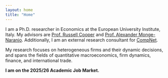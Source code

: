 ```yaml
---
layout: home
title: "Home"
---
```

I am a Ph.D. researcher in Economics at the European University Institute, Italy. My advisors are [Prof. Russell Cooper](https://www.eui.eu/people?id=russell-cooper) and [Prof. Alexander Monge-Naranjo](https://www.atlantafed.org/research/economists/alexander-monge-naranjo). Additionally, I am an external research consultant for [CompNet](https://www.comp-net.org).

My research focuses on heterogeneous firms and their dynamic decisions, and spans the fields of quantitative macroeconomics, firm dynamics, finance, and international trade.

**I am on the 2025/26 Academic Job Market.**
